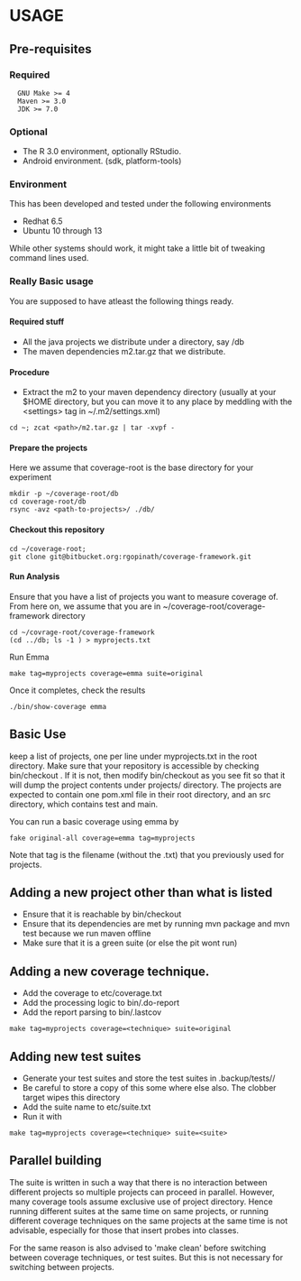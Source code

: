 # USAGE


## Pre-requisites

### Required

```
  GNU Make >= 4
  Maven >= 3.0
  JDK >= 7.0
```

### Optional

* The R 3.0 environment, optionally RStudio.
* Android environment. (sdk, platform-tools)

### Environment

This has been developed and tested under the following environments

* Redhat 6.5
* Ubuntu 10 through 13

While other systems should work, it might take a little bit of tweaking
command lines used.

### Really Basic usage

You are supposed to have atleast the following things ready.

#### Required stuff

* All the java projects we distribute under a directory,
  say <coverage-root>/db
* The maven dependencies m2.tar.gz that we distribute.

#### Procedure

* Extract the m2 to your maven dependency directory (usually at your
$HOME directory, but you can move it to any place by meddling with
the <settings<localRepository>> tag in ~/.m2/settings.xml)

```
cd ~; zcat <path>/m2.tar.gz | tar -xvpf -
```

#### Prepare the projects
Here we assume that coverage-root is the base directory for your
experiment

```
mkdir -p ~/coverage-root/db
cd coverage-root/db
rsync -avz <path-to-projects>/ ./db/
```

#### Checkout this repository

```
cd ~/coverage-root;
git clone git@bitbucket.org:rgopinath/coverage-framework.git
```


#### Run Analysis
Ensure that you have a list of projects you want to measure coverage of.
From here on, we assume that you are in ~/coverage-root/coverage-framework
directory

```
cd ~/covrage-root/coverage-framework
(cd ../db; ls -1 ) > myprojects.txt
```

Run Emma

```
make tag=myprojects coverage=emma suite=original
```

Once it completes, check the results

```
./bin/show-coverage emma
```


## Basic Use

keep a list of projects, one per line under myprojects.txt in the root
directory. Make sure that your repository is accessible by checking
bin/checkout . If it is not, then modify bin/checkout as you see fit
so that it will dump the project contents under projects/ directory.
The projects are expected to contain one pom.xml file in their root
directory, and an src directory, which contains test and main.

You can run a basic coverage using emma by

```
fake original-all coverage=emma tag=myprojects
```

Note that tag is the filename (without the .txt) that you previously
used for projects.



## Adding a new project other than what is listed

* Ensure that it is reachable by bin/checkout
* Ensure that its dependencies are met by running mvn package and mvn test
  because we run maven offline
* Make sure that it is a green suite (or else the pit wont run)

## Adding a new coverage technique.

* Add the coverage to etc/coverage.txt
* Add the processing logic to bin/<technique>.do-report
* Add the report parsing to bin/<technique>.lastcov

```
make tag=myprojects coverage=<technique> suite=original
```

## Adding new test suites

* Generate your test suites and store the test suites in .backup/tests/<suite>/
* Be careful to store a copy of this some where else also. The clobber target wipes
  this directory
* Add the suite name to etc/suite.txt
* Run it with

```
make tag=myprojects coverage=<technique> suite=<suite>
```

## Parallel building

The suite is written in such a way that there is no interaction between different
projects so multiple projects can proceed in parallel. However, many coverage tools
assume exclusive use of project directory. Hence running different suites at the same
time on same projects, or running different coverage techniques on the same projects
at the same time is not advisable, especially for those that insert probes into classes.

For the same reason is also advised to 'make clean' before switching between coverage
techniques, or test suites. But this is not necessary for switching between projects.
